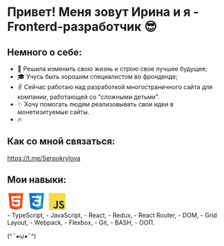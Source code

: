 # Привет! Меня зовут Ирина и я - Fronterd-разработчик 😎

## Немного о себе:

- 🌌 Решила изменить свою жизнь и строю свое лучшее будущее;
- 🎓 Учусь быть хорошим специалистом во фронденде;
- ✌ Сейчас работаю над разработкой многостраничного сайта для компании, работающей со "сложными детьми".
- ✨ Хочу помогать людям реализовывать свои идеи в монетизитуемые сайты.
- 🔥

## Как со мной связаться:

https://t.me/Serpokrylova

## Мои навыки:

<div> 
  <img src="https://github.com/devicons/devicon/blob/master/icons/html5/html5-original.svg" title="html" alt="html" width="40" height="40"/>&nbsp
  <img src="https://github.com/devicons/devicon/blob/master/icons/css3/css3-original.svg" title="css" alt="css" width="40" height="40"/>&nbsp
  <img src="https://github.com/devicons/devicon/blob/master/icons/javascript/javascript-original.svg" title="javascript" alt="javascript" width="40" height="40"/>&nbsp
</div> 
- TypeScript,
- JavaScript,
- React,
- Redux,
- React Router,
- DOM,
- Grid Layout,
- Webpack,
- Flexbox,
- Git,
- BASH,
- ООП.


(^˵◕ω◕˵^)
